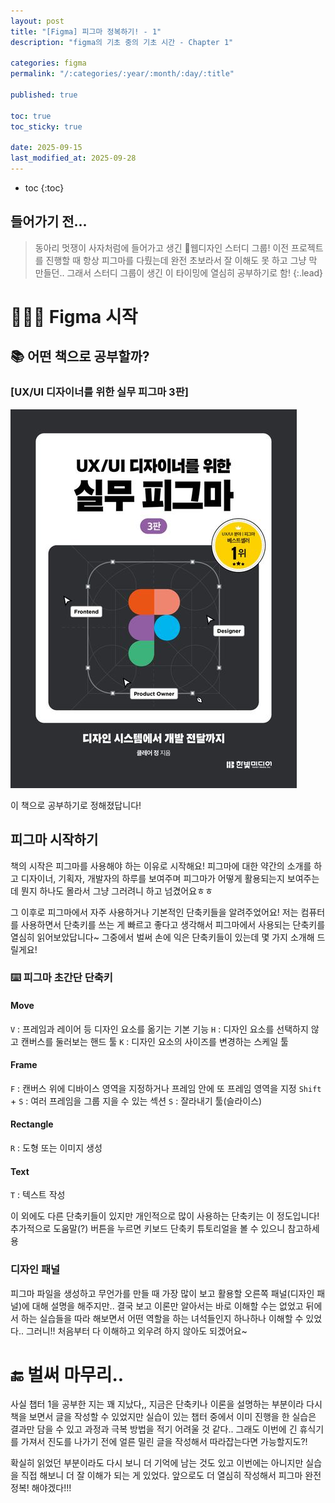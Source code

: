 ```yaml
---
layout: post
title: "[Figma] 피그마 정복하기! - 1"
description: "figma의 기초 중의 기초 시간 - Chapter 1"

categories: figma
permalink: "/:categories/:year/:month/:day/:title"

published: true

toc: true
toc_sticky: true

date: 2025-09-15
last_modified_at: 2025-09-28
---
```


- toc
  {:toc}

## 들어가기 전...

> 동아리 멋쟁이 사자처럼에 들어가고 생긴 🎨웹디자인 스터디 그룹! 이전 프로젝트를 진행할 때 항상 피그마를 다뤘는데 완전 초보라서 잘 이해도 못 하고 그냥 막 만들던..
> 그래서 스터디 그룹이 생긴 이 타이밍에 열심히 공부하기로 함!
> {:.lead}

# 👨🏻‍🎨 Figma 시작

## 📚 어떤 책으로 공부할까?

### [UX/UI 디자이너를 위한 실무 피그마 3판]

![책 표지](https://github.com/likevanilla/likevanilla.github.io/blob/main/_posts/figma/chapter1/book.jpg?raw=true)

이 책으로 공부하기로 정해졌답니다!

## 피그마 시작하기

책의 시작은 피그마를 사용해야 하는 이유로 시작해요! 피그마에 대한 약간의 소개를 하고 디자이너, 기획자, 개발자의 하루를 보여주며 피그마가 어떻게 활용되는지 보여주는데 뭔지 하나도 몰라서 그냥 그러려니 하고 넘겼어요ㅎㅎ

그 이후로 피그마에서 자주 사용하거나 기본적인 단축키들을 알려주었어요! 저는 컴퓨터를 사용하면서 단축키를 쓰는 게 빠르고 좋다고 생각해서 피그마에서 사용되는 단축키를 열심히 읽어보았답니다~
그중에서 벌써 손에 익은 단축키들이 있는데 몇 가지 소개해 드릴게요!

### ⌨️ 피그마 초간단 단축키

#### Move

`V` : 프레임과 레이어 등 디자인 요소를 옮기는 기본 기능
`H` : 디자인 요소를 선택하지 않고 캔버스를 둘러보는 핸드 툴
`K` : 디자인 요소의 사이즈를 변경하는 스케일 툴

#### Frame

`F` : 캔버스 위에 디바이스 영역을 지정하거나 프레임 안에 또 프레임 영역을 지정
`Shift` + `S` : 여러 프레임을 그룹 지을 수 있는 섹션
`S` : 잘라내기 툴(슬라이스)

#### Rectangle

`R` : 도형 또는 이미지 생성

#### Text

`T` : 텍스트 작성

이 외에도 다른 단축키들이 있지만 개인적으로 많이 사용하는 단축키는 이 정도입니다!
추가적으로 도움말(?) 버튼을 누르면 키보드 단축키 튜토리얼을 볼 수 있으니 참고하세용

### 디자인 패널

피그마 파일을 생성하고 무언가를 만들 때 가장 많이 보고 활용할 오른쪽 패널(디자인 패널)에 대해 설명을 해주지만.. 결국 보고 이론만 알아서는 바로 이해할 수는 없었고 뒤에서 하는 실습들을 따라 해보면서 어떤 역할을 하는 녀석들인지 하나하나 이해할 수 있었다..
그러니!! 처음부터 다 이해하고 외우려 하지 않아도 되겠어요~

# 🔚 벌써 마무리..

사실 챕터 1을 공부한 지는 꽤 지났다,, 지금은 단축키나 이론을 설명하는 부분이라 다시 책을 보면서 글을 작성할 수 있었지만 실습이 있는 챕터 중에서 이미 진행을 한 실습은 결과만 담을 수 있고 과정과 극복 방법을 적기 어려울 것 같다.. 그래도 이번에 긴 휴식기를 가져서 진도를 나가기 전에 얼른 밀린 글을 작성해서 따라잡는다면 가능할지도?!

확실히 읽었던 부분이라도 다시 보니 더 기억에 남는 것도 있고 이번에는 아니지만 실습을 직접 해보니 더 잘 이해가 되는 게 있었다. 앞으로도 더 열심히 작성해서 피그마 완전 정복! 해야겠다!!!
